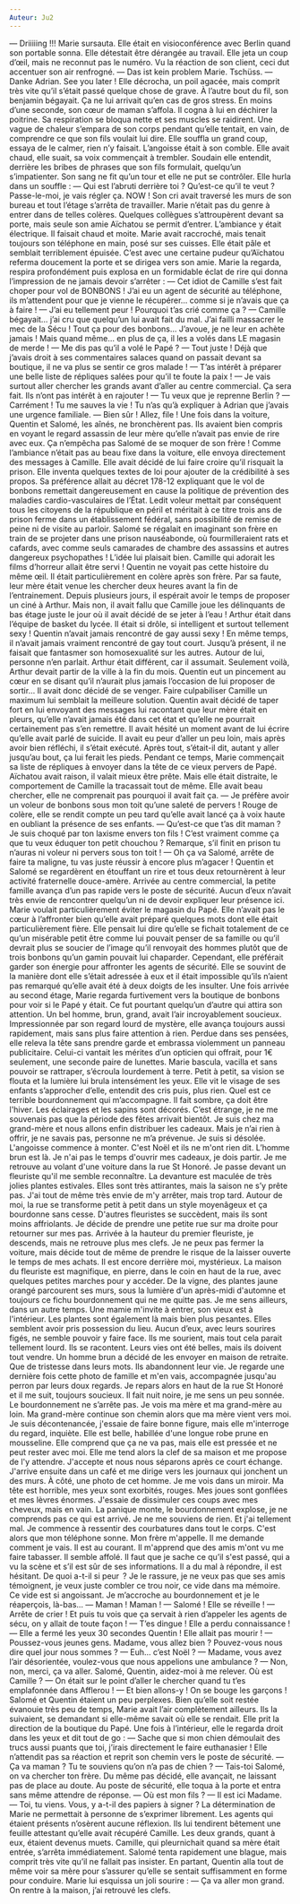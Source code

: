 ```yaml
---
Auteur: Ju2
---
```


— Driiiiing !!!
Marie sursauta. Elle était en visioconférence avec Berlin quand son portable sonna. Elle détestait être dérangée au travail. Elle jeta un coup d’œil, mais ne reconnut pas le numéro. Vu la réaction de son client, ceci dut accentuer son air renfrogné.
— Das ist kein problem Marie. Tschüss.
— Danke Adrian. See you later !
Elle décrocha, un poil agacée, mais comprit très vite qu’il s’était passé quelque chose de grave. À l’autre bout du fil, son benjamin bégayait. Ça ne lui arrivait qu’en cas de gros stress. En moins d’une seconde, son cœur de maman s’affola. Il cogna à lui en déchirer la poitrine. Sa respiration se bloqua nette et ses muscles se raidirent. Une vague de chaleur s’empara de son corps pendant qu’elle tentait, en vain, de comprendre ce que son fils voulait lui dire. Elle souffla un grand coup, essaya de le calmer, rien n’y faisait. L’angoisse était à son comble. Elle avait chaud, elle suait, sa voix commençait à trembler. Soudain elle entendit, derrière les bribes de phrases que son fils formulait, quelqu’un s’impatienter. Son sang ne fit qu’un tour et elle ne put se contrôler. Elle hurla dans un souffle :
— Qui est l’abruti derrière toi ? Qu’est-ce qu’il te veut ? Passe-le-moi, je vais régler ça. NOW !
Son cri avait traversé les murs de son bureau et tout l’étage s’arrêta de travailler. Marie n’était pas du genre à entrer dans de telles colères. Quelques collègues s’attroupèrent devant sa porte, mais seule son amie Aïchatou se permit d’entrer. L’ambiance y était électrique. Il faisait chaud et moite. Marie avait raccroché, mais tenait toujours son téléphone en main, posé sur ses cuisses. Elle était pâle et semblait terriblement épuisée. C’est avec une certaine pudeur qu’Aïchatou referma doucement la porte et se dirigea vers son amie. Marie la regarda, respira profondément puis explosa en un formidable éclat de rire qui donna l’impression de ne jamais devoir s’arrêter :
— Cet idiot de Camille s’est fait choper pour vol de BONBONS ! J’ai eu un agent de sécurité au téléphone, ils m’attendent pour que je vienne le récupérer… comme si je n’avais que ça à faire !
— J’ai eu tellement peur ! Pourquoi t’as crié comme ça ?
— Camille bégayait… j’ai cru que quelqu’un lui avait fait du mal. J’ai failli massacrer le mec de la Sécu ! Tout ça pour des bonbons… J’avoue, je ne leur en achète jamais ! Mais quand même… en plus de ça, il les a volés dans LE magasin de merde !
— Me dis pas qu’il a volé le Papé ?
— Tout juste ! Déjà que j’avais droit à ses commentaires salaces quand on passait devant sa boutique, il ne va plus se sentir ce gros malade !
— T’as intérêt à préparer une belle liste de répliques salées pour qu’il te foute la paix !
— Je vais surtout aller chercher les grands avant d’aller au centre commercial. Ça sera fait. Ils n’ont pas intérêt à en rajouter !
— Tu veux que je reprenne Berlin ?
— Carrément ! Tu me sauves la vie ! Tu n’as qu’à expliquer à Adrian que j’avais une urgence familiale. — Bien sûr ! Allez, file !
Une fois dans la voiture, Quentin et Salomé, les aînés, ne bronchèrent pas. Ils avaient bien compris en voyant le regard assassin de leur mère qu’elle n’avait pas envie de rire avec eux. Ça n’empêcha pas Salomé de se moquer de son frère ! Comme l’ambiance n’était pas au beau fixe dans la voiture, elle envoya directement des messages à Camille. Elle avait décidé de lui faire croire qu’il risquait la prison. Elle inventa quelques textes de loi pour ajouter de la crédibilité à ses propos. Sa préférence allait au décret 178-12 expliquant que le vol de bonbons remettait dangereusement en cause la politique de prévention des maladies cardio-vasculaires de l’État. Ledit voleur mettait par conséquent tous les citoyens de la république en péril et méritait à ce titre trois ans de prison ferme dans un établissement fédéral, sans possibilité de remise de peine ni de visite au parloir. Salomé se régalait en imaginant son frère en train de se projeter dans une prison nauséabonde, où fourmilleraient rats et cafards, avec comme seuls camarades de chambre des assassins et autres dangereux psychopathes ! L’idée lui plaisait bien. Camille qui adorait les films d’horreur allait être servi !
Quentin ne voyait pas cette histoire du même œil. Il était particulièrement en colère après son frère. Par sa faute, leur mère était venue les chercher deux heures avant la fin de l’entrainement. Depuis plusieurs jours, il espérait avoir le temps de proposer un ciné à Arthur. Mais non, il avait fallu que Camille joue les délinquants de bas étage juste le jour où il avait décidé de se jeter à l’eau ! Arthur était dans l’équipe de basket du lycée. Il était si drôle, si intelligent et surtout tellement sexy ! Quentin n’avait jamais rencontré de gay aussi sexy ! En même temps, il n’avait jamais vraiment rencontré de gay tout court. Jusqu’à présent, il ne faisait que fantasmer son homosexualité sur les autres. Autour de lui, personne n’en parlait. Arthur était différent, car il assumait. Seulement voilà, Arthur devait partir de la ville à la fin du mois. Quentin eut un pincement au cœur en se disant qu’il n’aurait plus jamais l’occasion de lui proposer de sortir… Il avait donc décidé de se venger. Faire culpabiliser Camille un maximum lui semblait la meilleure solution. Quentin avait décidé de taper fort en lui envoyant des messages lui racontant que leur mère était en pleurs, qu’elle n’avait jamais été dans cet état et qu’elle ne pourrait certainement pas s’en remettre. Il avait hésité un moment avant de lui écrire qu’elle avait parlé de suicide. Il avait eu peur d’aller un peu loin, mais après avoir bien réfléchi, il s’était exécuté. Après tout, s’était-il dit, autant y aller jusqu’au bout, ça lui ferait les pieds.
Pendant ce temps, Marie commençait sa liste de répliques à envoyer dans la tête de ce vieux pervers de Papé. Aïchatou avait raison, il valait mieux être prête. Mais elle était distraite, le comportement de Camille la tracassait tout de même. Elle avait beau chercher, elle ne comprenait pas pourquoi il avait fait ça.
— Je préfère avoir un voleur de bonbons sous mon toit qu’une saleté de pervers !
Rouge de colère, elle se rendit compte un peu tard qu’elle avait lancé ça à voix haute en oubliant la présence de ses enfants.
— Qu’est-ce que t’as dit maman ? Je suis choqué par ton laxisme envers ton fils ! C’est vraiment comme ça que tu veux éduquer ton petit chouchou ?
Remarque, s’il finit en prison tu n’auras ni voleur ni pervers sous ton toit !
— Oh ça va Salomé, arrête de faire ta maligne, tu vas juste réussir à encore plus m’agacer !
Quentin et Salomé se regardèrent en étouffant un rire et tous deux retournèrent à leur activité fraternelle douce-amère.
Arrivée au centre commercial, la petite famille avança d’un pas rapide vers le poste de sécurité. Aucun d’eux n’avait très envie de rencontrer quelqu’un ni de devoir expliquer leur présence ici. Marie voulait particulièrement éviter le magasin du Papé. Elle n’avait pas le cœur à l’affronter bien qu’elle avait préparé quelques mots dont elle était particulièrement fière. Elle pensait lui dire qu’elle se fichait totalement de ce qu’un misérable petit être comme lui pouvait penser de sa famille ou qu’il devrait plus se soucier de l’image qu’il renvoyait des hommes plutôt que de trois bonbons qu’un gamin pouvait lui chaparder. Cependant, elle préférait garder son énergie pour affronter les agents de sécurité. Elle se souvint de la manière dont elle s’était adressée à eux et il était impossible qu’ils n’aient pas remarqué qu’elle avait été à deux doigts de les insulter.
Une fois arrivée au second étage, Marie regarda furtivement vers la boutique de bonbons pour voir si le Papé y était. Ce fut pourtant quelqu’un d’autre qui attira son attention. Un bel homme, brun, grand, avait l’air incroyablement soucieux. Impressionnée par son regard lourd de mystère, elle avança toujours aussi rapidement, mais sans plus faire attention à rien. Perdue dans ses pensées, elle releva la tête sans prendre garde et embrassa violemment un panneau publicitaire. Celui-ci vantait les mérites d’un opticien qui offrait, pour 1€ seulement, une seconde paire de lunettes. Marie bascula, vacilla et sans pouvoir se rattraper, s’écroula lourdement à terre. Petit à petit, sa vision se flouta et la lumière lui brula intensément les yeux. Elle vit le visage de ses enfants s’approcher d’elle, entendit des cris puis, plus rien.
Quel est ce terrible bourdonnement qui m’accompagne. Il fait sombre, ça doit être l'hiver. Les éclairages et les sapins sont décorés. C’est étrange, je ne me souvenais pas que la période des fêtes arrivait bientôt. Je suis chez ma grand-mère et nous allons enfin distribuer les cadeaux. Mais je n’ai rien à offrir, je ne savais pas, personne ne m’a prévenue. Je suis si désolée.
L'angoisse commence à monter. C'est Noël et ils ne m'ont rien dit. L’homme brun est là. Je n'ai pas le temps d'ouvrir mes cadeaux, je dois partir.
Je me retrouve au volant d'une voiture dans la rue St Honoré. Je passe devant un fleuriste qu'il me semble reconnaître. La devanture est maculée de très jolies plantes estivales. Elles sont très attirantes, mais la saison ne s’y prête pas. J'ai tout de même très envie de m'y arrêter, mais trop tard. Autour de moi, la rue se transforme petit à petit dans un style moyenâgeux et ça bourdonne sans cesse. D'autres fleuristes se succèdent, mais ils sont moins affriolants. Je décide de prendre une petite rue sur ma droite pour retourner sur mes pas. Arrivée à la hauteur du premier fleuriste, je descends, mais ne retrouve plus mes clefs. Je ne peux pas fermer la voiture, mais décide tout de même de prendre le risque de la laisser ouverte le temps de mes achats. Il est encore derrière moi, mystérieux.
La maison du fleuriste est magnifique, en pierre, dans le coin en haut de la rue, avec quelques petites marches pour y accéder. De la vigne, des plantes jaune orangé parcourent ses murs, sous la lumière d'un après-midi d'automne et toujours ce fichu bourdonnement qui ne me quitte pas. Je me sens ailleurs, dans un autre temps. Une mamie m'invite à entrer, son vieux est à l'intérieur. Les plantes sont également là mais bien plus pesantes. Elles semblent avoir pris possession du lieu. Aucun d’eux, avec leurs sourires figés, ne semble pouvoir y faire face. Ils me sourient, mais tout cela parait tellement lourd. Ils se racontent. Leurs vies ont été belles, mais ils doivent tout vendre. Un homme brun a décidé de les envoyer en maison de retraite. Que de tristesse dans leurs mots. Ils abandonnent leur vie. Je regarde une dernière fois cette photo de famille et m'en vais, accompagnée jusqu'au perron par leurs doux regards.
Je repars alors en haut de la rue St Honoré et il me suit, toujours soucieux. Il fait nuit noire, je me sens un peu sonnée. Le bourdonnement ne s’arrête pas. Je vois ma mère et ma grand-mère au loin. Ma grand-mère continue son chemin alors que ma mère vient vers moi. Je suis décontenancée, j'essaie de faire bonne figure, mais elle m'interroge du regard, inquiète. Elle est belle, habillée d'une longue robe prune en mousseline. Elle comprend que ça ne va pas, mais elle est pressée et ne peut rester avec moi. Elle me tend alors la clef de sa maison et me propose de l'y attendre. J'accepte et nous nous séparons après ce court échange.
J'arrive ensuite dans un café et me dirige vers les journaux qui jonchent un des murs. À côté, une photo de cet homme. Je me vois dans un miroir. Ma tête est horrible, mes yeux sont exorbités, rouges. Mes joues sont gonflées et mes lèvres énormes. J'essaie de dissimuler ces coups avec mes cheveux, mais en vain. La panique monte, le bourdonnement explose, je ne comprends pas ce qui est arrivé. Je ne me souviens de rien. Et j'ai tellement mal. Je commence à ressentir des courbatures dans tout le corps.
C'est alors que mon téléphone sonne. Mon frère m'appelle. Il me demande comment je vais. Il est au courant. Il m'apprend que des amis m'ont vu me faire tabasser. Il semble affolé. Il faut que je sache ce qu’il s'est passé, qui a vu la scène et s’il est sûr de ses informations. Il a du mal à répondre, il est hésitant. De quoi a-t-il si peur  ? Je le rassure, je ne veux pas que ses amis témoignent, je veux juste combler ce trou noir, ce vide dans ma mémoire. Ce vide est si angoissant. Je m’accroche au bourdonnement et je le réaperçois, là-bas…
— Maman ! Maman !
— Salomé ! Elle se réveille !
— Arrête de crier ! Et puis tu vois que ça servait à rien d’appeler les agents de sécu, on y allait de toute façon !
— T’es dingue ! Elle a perdu connaissance !
— Elle a fermé les yeux 30 secondes Quentin ! Elle allait pas mourir !
— Poussez-vous jeunes gens. Madame, vous allez bien ? Pouvez-vous nous dire quel jour nous sommes ?
— Euh… c’est Noël ?
— Madame, vous avez l’air désorientée, voulez-vous que nous appelions une ambulance ?
— Non, non, merci, ça va aller. Salomé, Quentin, aidez-moi à me relever. Où est Camille ?
— On était sur le point d’aller le chercher quand tu t’es emplafonnée dans Afflerou !
— Et bien allons-y ! On se bouge les garçons !
Salomé et Quentin étaient un peu perplexes. Bien qu’elle soit restée évanouie très peu de temps, Marie avait l’air complètement ailleurs. Ils la suivaient, se demandant si elle-même savait où elle se rendait. Elle prit la direction de la boutique du Papé. Une fois à l’intérieur, elle le regarda droit dans les yeux et dit tout de go :
— Sache que si mon chien démoulait des trucs aussi puants que toi, j’irais directement le faire euthanasier !
Elle n’attendit pas sa réaction et reprit son chemin vers le poste de sécurité.
— Ça va maman ? Tu te souviens qu’on n’a pas de chien ?
— Tais-toi Salomé, on va chercher ton frère.
Du même pas décidé, elle avançait, ne laissant pas de place au doute. Au poste de sécurité, elle toqua à la porte et entra sans même attendre de réponse.
— Où est mon fils ?
— Il est ici Madame.
— Toi, tu viens. Vous, y a-t-il des papiers à signer ?
La détermination de Marie ne permettait à personne de s’exprimer librement. Les agents qui étaient présents n’osèrent aucune réflexion. Ils lui tendirent bêtement une feuille attestant qu’elle avait récupéré Camille. Les deux grands, quant à eux, étaient devenus muets. Camille, qui pleurnichait quand sa mère était entrée, s’arrêta immédiatement. Salomé tenta rapidement une blague, mais comprit très vite qu’il ne fallait pas insister. En partant, Quentin alla tout de même voir sa mère pour s’assurer qu’elle se sentait suffisamment en forme pour conduire. Marie lui esquissa un joli sourire :
— Ça va aller mon grand. On rentre à la maison, j’ai retrouvé les clefs.
